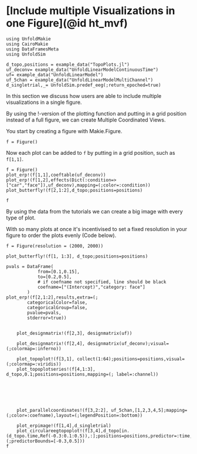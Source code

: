 # [Include multiple Visualizations in one Figure](@id ht_mvf)

```@example main
using UnfoldMakie
using CairoMakie
using DataFramesMeta
using UnfoldSim
```
```@example main
d_topo,positions = example_data("TopoPlots.jl")
uf_deconv= example_data("UnfoldLinearModelContinuousTime")
uf= example_data("UnfoldLinearModel")
uf_5chan = example_data("UnfoldLinearModelMultiChannel")
d_singletrial,_= UnfoldSim.predef_eeg(;return_epoched=true)
```
In this section we discuss how users are able to include multiple visualizations in a single figure.

By using the !-version of the plotting function and putting in a grid position instead of a full figure, we can create Multiple Coordinated Views.

You start by creating a figure with Makie.Figure. 

`f = Figure()`

Now each plot can be added to `f`  by putting in a grid position, such as `f[1,1]`.

```@example main
f = Figure()
plot_erp!(f[1,1],coeftable(uf_deconv))
plot_erp!(f[1,2],effects(Dict(:condition=>["car","face"]),uf_deconv),mapping=(;color=:condition))
plot_butterfly!(f[2,1:2],d_topo;positions=positions)

f
```

By using the data from the tutorials we can create a big image with every type of plot.

With so many plots at once it's incentivised to set a fixed resolution in your figure to order the plots evenly (Code below).


```@example main
f = Figure(resolution = (2000, 2000))

plot_butterfly!(f[1, 1:3], d_topo;positions=positions)

pvals = DataFrame(
            from=[0.1,0.15],
            to=[0.2,0.5],
            # if coefname not specified, line should be black
            coefname=["(Intercept)","category: face"]
        )
plot_erp!(f[2,1:2],results,extra=(;
        categoricalColor=false,
        categoricalGroup=false,
        pvalue=pvals,
        stderror=true))

    
    plot_designmatrix!(f[2,3], designmatrix(uf))

    plot_designmatrix!(f[2,4], designmatrix(uf_deconv);visual=(;colormap=:inferno))

    plot_topoplot!(f[3,1], collect(1:64);positions=positions,visual=(;colormap=:viridis))
    plot_topoplotseries!(f[4,1:3], d_topo,0.1;positions=positions,mapping=(; label=:channel))





   
    plot_parallelcoordinates!(f[3,2:2], uf_5chan,[1,2,3,4,5];mapping=(;color=:coefname),layout=(;legendPosition=:bottom))    

    plot_erpimage!(f[1,4],d_singletrial)
    plot_circulareegtopoplot!(f[3,4],d_topo[in.(d_topo.time,Ref(-0.3:0.1:0.5)),:];positions=positions,predictor=:time,extra=(;predictorBounds=[-0.3,0.5]))
f
```

